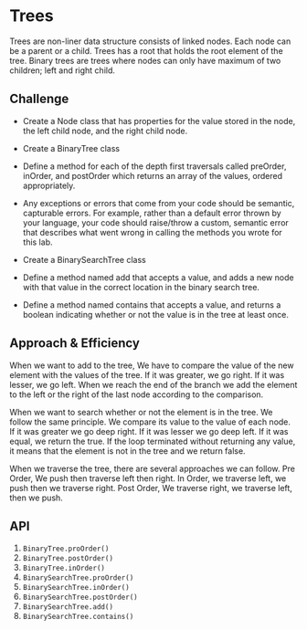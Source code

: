 # Trees
<!-- Short summary or background information -->
Trees are non-liner data structure consists of linked nodes. Each node can be a parent or a child. Trees has a root that holds the root element of the tree. Binary trees are trees where nodes can only have maximum of two children; left and right child.

## Challenge
<!-- Description of the challenge -->
* Create a Node class that has properties for the value stored in the node, the left child node, and the right child node.
* Create a BinaryTree class
* Define a method for each of the depth first traversals called preOrder, inOrder, and postOrder which returns an array of the values, ordered appropriately.
* Any exceptions or errors that come from your code should be semantic, capturable errors. For example, rather than a default error thrown by your language, your code should raise/throw a custom, semantic error that describes what went wrong in calling the methods you wrote for this lab.

* Create a BinarySearchTree class
* Define a method named add that accepts a value, and adds a new node with that value in the correct location in the binary search tree.
* Define a method named contains that accepts a value, and returns a boolean indicating whether or not the value is in the tree at least once.

## Approach & Efficiency
<!-- What approach did you take? Why? What is the Big O space/time for this approach? -->
When we want to add to the tree, We have to compare the value of the new element with the values of the tree. If it was greater, we go right. If it was lesser, we go left. When we reach the end of the branch we add the element to the left or the right of the last node according to the comparison.

When we want to search whether or not the element is in the tree. We follow the same principle. We compare its value to the value of each node. If it was greater we go deep right. If it was lesser we go deep left. If it was equal, we return the true. If the loop terminated without returning any value, it means that the element is not in the tree and we return false.

When we traverse the tree, there are several approaches we can follow. Pre Order, We push then traverse left then right. In Order, we traverse left, we push then we traverse right. Post Order, We traverse right, we traverse left, then we push.

## API
<!-- Description of each method publicly available in each of your trees -->
1. `BinaryTree.proOrder()`
2. `BinaryTree.postOrder()`
3. `BinaryTree.inOrder()`
4. `BinarySearchTree.proOrder()`
5. `BinarySearchTree.inOrder()`
6. `BinarySearchTree.postOrder()`
7. `BinarySearchTree.add()`
8. `BinarySearchTree.contains()`
